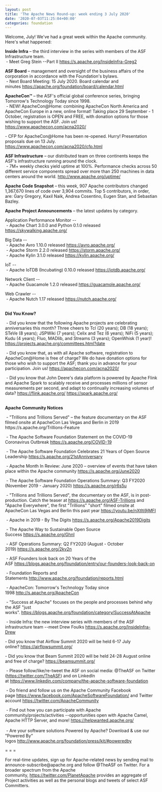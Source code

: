 ```yaml
---
layout: post
title: 'The Apache News Round-up: week ending 3 July 2020'
date: '2020-07-03T11:25:04+00:00'
categories: foundation
---
```

<p></p><p>Welcome, July! We've had a great week within the Apache community. Here's what happened:</p><b>Inside Infra</b> – the third interview in the series with members of the ASF Infrastructure team.<span style="font-weight: 700;"></span><span style="font-weight: 700;"><br>&nbsp;</span>- Meet Greg Stein --Part II <a href="https://s.apache.org/InsideInfra-Greg2" target="_blank">https://s.apache.org/InsideInfra-Greg2</a><br><p><span style="font-weight: 700;"></span></p><p><span style="font-weight: 700;">ASF Board</span>&nbsp;– management and oversight of the business affairs of the corporation in accordance with the Foundation's bylaws.<br>&nbsp;- Next Board Meeting: 15 July 2020. Board calendar and minutes&nbsp;<a href="https://apache.org/foundation/board/calendar.html" target="_blank">https://apache.org/foundation/board/calendar.html</a></p><p><span style="font-weight: 700;">ApacheCon™</span>&nbsp;– the ASF's official global conference series, bringing Tomorrow's Technology Today since 1998.<br>&nbsp;- NEW! ApacheCon@Home: combining ApacheCon North America and ApacheCon 
Europe in a new, online format! Taking place 29 September - 1 October, 
registration is OPEN and FREE, with donation options for those wishing 
to support the ASF. Join us! <span class="c-link"><a href="https://www.apachecon.com/acna2020/" target="_blank">https://www.apachecon.com/acna2020/</a></span><span class="c-mrkdwn__br" data-stringify-type="paragraph-break"></span>&nbsp;</p><p>- CFP for ApacheCon@Home has been re-opened. Hurry! Presentation proposals due on 13 July.<br><span class="c-link"><a href="https://www.apachecon.com/acna2020/cfp.html" target="_blank">https://www.apachecon.com/acna2020/cfp.html</a></span></p><p><span style="font-weight: 700;">ASF Infrastructure</span>&nbsp;– our distributed team on three continents keeps the ASF's infrastructure running around the clock.<br>&nbsp;-
 7M+ weekly checks yield uptime at 100%. Performance checks across 50 
different service components spread over more than 250 machines in data 
centers around the world.&nbsp;<a href="http://www.apache.org/uptime/" target="_blank">http://www.apache.org/uptime/</a><br></p><p><span style="font-weight: 700;">Apache Code Snapshot</span>&nbsp;– this week, 907 Apache contributors changed 1,367,670 lines of code over 3,904 commits. Top 5 contributors, in order, are: Gary Gregory, Kaxil Naik, Andrea Cosentino, Eugen Stan, and Sebastian Bazley.&nbsp; &nbsp;&nbsp;&nbsp; </p><p><span style="font-weight: 700;">Apache Project Announcements</span>&nbsp;– the latest updates by category.</p><p>Application Performance Monitor --<br>&nbsp;- Apache Chart 3.0.0 and Python 0.1.0 released <a href="https://skywalking.apache.org/" target="_blank">https://skywalking.apache.org/</a></p><p>Big Data --<br>
&nbsp;- Apache Avro 1.10.0 released <a href="https://avro.apache.org/" target="_blank">https://avro.apache.org/</a><br>&nbsp;- Apache Storm 2.2.0 released <a href="https://storm.apache.org/" target="_blank">https://storm.apache.org/</a><br>&nbsp;- Apache <span class="il">Kylin</span> 3.1.0 released <a href="https://kylin.apache.org/" rel="noreferrer" target="_blank" data-saferedirecturl="https://www.google.com/url?q=https://kylin.apache.org/&amp;source=gmail&amp;ust=1593854949683000&amp;usg=AFQjCNHb2S5lrreWL6fe9f8C66tzLbmiDA">https://<span class="il">kylin</span>.apache.org/</a><br></p>IoT --<br>&nbsp;- Apache <span class="il">IoTDB</span> (Incubating) 0.10.0 released <a href="https://iotdb.apache.org/" rel="noreferrer" target="_blank" data-saferedirecturl="https://www.google.com/url?q=https://iotdb.apache.org/&amp;source=gmail&amp;ust=1593795850725000&amp;usg=AFQjCNEDtQGoQbRfi1LvJl2l527zWv4JIw">https://<span class="il">iotdb</span>.apache.org/</a><p></p><p>Network Client --<br>&nbsp;- Apache <span class="il">Guacamole</span> 1.2.0 released <a href="https://guacamole.apache.org/" rel="noreferrer" target="_blank" data-saferedirecturl="https://www.google.com/url?q=https://guacamole.apache.org/&amp;source=gmail&amp;ust=1593796006473000&amp;usg=AFQjCNFKRJETZKGSfyJji7s8FrTpjyxG3A">https://<span class="il">guacamole</span>.apache.org/</a></p><p>Web Crawler --<br>
&nbsp;- Apache <span class="il">Nutch</span> 1.17 released <a href="https://nutch.apache.org/" target="_blank">https://nutch.apache.org/</a><br></p><p><span style="font-weight: 700;"><br>Did You Know?</span></p><p>&nbsp;- Did you know that the following Apache projects are celebrating 
anniversaries this month? Three cheers to Tcl (20 years); DB (18 years);
 STeVe (8 years); JSPWiki (7 years); Celix and Tez (6 years); NiFi (5 
years); Kudu (4 years); Fluo, MADlib, and Streams (3 years); OpenWhisk 
(1 year)! <span class="c-link"><a href="https://projects.apache.org/committees.html?date" target="_blank">https://projects.apache.org/committees.html?date</a></span></p><p>&nbsp;- Did you know that, as with all Apache software, registration to 
ApacheCon@Home is free of charge? We do have donation options for those 
who wish to support the ASF; thank you in advance for your 
participation. Join us! <span class="c-link"><a href="https://apachecon.com/acna2020/" target="_blank">https://apachecon.com/acna2020/</a></span></p><p>&nbsp;- Did you know that John Deere's data platform is powered by Apache Flink 
and Apache Spark to scalably receive and processes millions of sensor 
measurements per second, and adapt to continually increasing volumes of 
data? <span class="c-link"><a href="https://flink.apache.org/" target="_blank">https://flink.apache.org/</a></span> <a href="https://spark.apache.org/" target="_blank">https://spark.apache.org/</a><span class="c-link"><br><br></span></p><p><span style="font-weight: 700;">Apache Community Notices</span></p><p>&nbsp;-
 "Trillions and Trillions Served" – the feature documentary on the ASF 
filmed onsite at ApacheCon Las Vegas and Berlin in 2019 
https://s.apache.org/Trillions-Feature&nbsp;&nbsp;</p><p>&nbsp;- The Apache Software Foundation Statement on the COVID-19 Coronavirus Outbreak&nbsp;<a href="https://s.apache.org/COVID-19" target="_blank">https://s.apache.org/COVID-19</a>&nbsp;&nbsp;</p><p>&nbsp;- The Apache Software Foundation Celebrates 21 Years of Open Source Leadership&nbsp;<a href="https://s.apache.org/21stAnniversary" rel="noreferrer" target="_blank" data-saferedirecturl="https://www.google.com/url?q=https://s.apache.org/21stAnniversary&amp;source=gmail&amp;ust=1586580638108000&amp;usg=AFQjCNHhBfHrSsg8TFX4Lwsa4GFZdonhcA">https://s.apache.org/21stAnniv<wbr>ersary</a></p><p>&nbsp;- Apache Month In Review: June 2020 – overview of events that have taken place within the Apache community <a href="https://s.apache.org/June2020" target="_blank">https://s.apache.org/June2020</a><br></p><p>&nbsp;- The Apache Software Foundation Operations Summary: Q3 FY2020 (November 2019 - January 2020)&nbsp;<a href="https://s.apache.org/r6s5u" target="_blank">https://s.apache.org/r6s5u</a>&nbsp;&nbsp;</p><p>&nbsp;- "Trillions and Trillions Served", the documentary on the ASF, is in post-production. Catch the teaser at&nbsp;<a href="https://s.apache.org/ASF-Trillions" target="_blank">https://s.apache.org/ASF-Trillions</a>&nbsp;and "Apache Everywhere", the&nbsp;first "Trillions" "short" filmed onsite at ApacheCon Las Vegas and Berlin this past year&nbsp;<a href="https://youtu.be/nXtIti9jMFI" target="_blank">https://youtu.be/nXtIti9jMFI</a></p><p>&nbsp;- Apache in 2019 - By The Digits&nbsp;<a href="https://s.apache.org/Apache2019Digits">https://s.apache.org/Apache2019Digits</a></p><p>&nbsp;- The Apache Way to Sustainable Open Source Success&nbsp;<a href="https://s.apache.org/GhnI">https://s.apache.org/GhnI</a></p><p>&nbsp;- ASF Operations Summary: Q2 FY2020 (August - October 2019)&nbsp;<a href="https://s.apache.org/2kv2n">https://s.apache.org/2kv2n</a></p><p>&nbsp;- ASF Founders look back on 20 Years of the ASF&nbsp;<a href="https://blogs.apache.org/foundation/entry/our-founders-look-back-on" target="_blank">https://blogs.apache.org/foundation/entry/our-founders-look-back-on</a><br></p><p>&nbsp;- Foundation Reports and Statements&nbsp;<a href="http://www.apache.org/foundation/reports.html">http://www.apache.org/foundation/reports.html</a></p><p>&nbsp;- ApacheCon: Tomorrow's Technology Today since 1998&nbsp;<a href="http://s.apache.org/ApacheCon">http://s.apache.org/ApacheCon</a></p><p>&nbsp;- "Success at Apache" focuses on the people and processes behind why the ASF "just works".&nbsp;<a href="https://blogs.apache.org/foundation/category/SuccessAtApache" target="_blank">https://blogs.apache.org/foundation/category/SuccessAtApache</a><br></p><div><p>&nbsp;- Inside Infra: the new interview series with members of the ASF infrastructure team --meet Drew Foulks&nbsp;<a href="https://s.apache.org/InsideInfra-Drew" rel="noreferrer" target="_blank" data-saferedirecturl="https://www.google.com/url?q=https://s.apache.org/InsideInfra-Drew&amp;source=gmail&amp;ust=1588339104628000&amp;usg=AFQjCNF9dVEn48pV7o9HBG14sP9uprU8Xw">https://s.apache.org/InsideInf<wbr>ra-Drew</a></p><p>- Did you know that Airflow Summit 2020 will be held 6-17 July online?&nbsp;<a href="https://airflowsummit.org/" target="_blank">https://airflowsummit.org/</a></p><p>- Did you know that Beam Summit 2020 will be held 24-28 August online and free of charge? <a href="https://beamsummit.org/" target="_blank">https://beamsummit.org/</a><br></p><p>&nbsp;- Please follow/like/re-tweet the ASF on social media: @TheASF on Twitter (<a href="https://twitter.com/TheASF">https://twitter.com/TheASF</a>) and on LinkedIn at&nbsp;<a href="https://www.linkedin.com/company/the-apache-software-foundation">https://www.linkedin.com/company/the-apache-software-foundation</a></p><p>&nbsp;- Do friend and follow us on the Apache Community Facebook page&nbsp;<a href="https://www.facebook.com/ApacheSoftwareFoundation/">https://www.facebook.com/ApacheSoftwareFoundation/</a>&nbsp;and Twitter account&nbsp;<a href="https://twitter.com/ApacheCommunity">https://twitter.com/ApacheCommunity</a></p></div><div>&nbsp;-
 Find out how you can participate with Apache 
community/projects/activities --opportunities open with Apache Camel, 
Apache HTTP Server, and more!&nbsp;<a href="https://helpwanted.apache.org/">https://helpwanted.apache.org/</a></div><div><br>&nbsp;- Are your software solutions Powered by Apache? Download &amp; use our "Powered By" logos&nbsp;<a href="http://www.apache.org/foundation/press/kit/#poweredby">http://www.apache.org/foundation/press/kit/#poweredby</a><br></div><p><span class="LrzXr"></span><span class="LrzXr"></span></p><div><p>= = =</p><p>For
 real-time updates, sign up for Apache-related news by sending mail to 
announce-subscribe@apache.org and follow @TheASF on Twitter. For a 
broader spectrum from the Apache community,&nbsp;<a href="https://twitter.com/PlanetApache">https://twitter.com/PlanetApache</a>&nbsp;provides an aggregate of Project activities as well as the personal blogs and tweets of select ASF Committers.</p></div><p></p>
